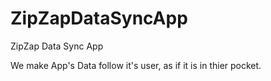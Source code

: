 # ZipZapDataSyncApp
ZipZap Data Sync App

We make App's Data follow it's user, as if it is in thier pocket. 
